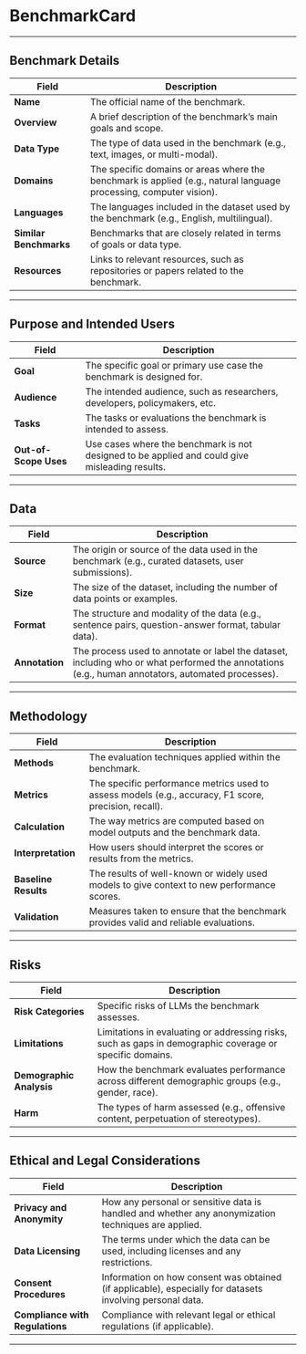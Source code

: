 # BenchmarkCard 

---

## Benchmark Details 

| **Field**              | **Description**                                                                                                                                  |
|------------------------|--------------------------------------------------------------------------------------------------------------------------------------------------|
| **Name**               | The official name of the benchmark.                                                                                                              |
| **Overview**           | A brief description of the benchmark’s main goals and scope.                                                                                     |
| **Data Type**          | The type of data used in the benchmark (e.g., text, images, or multi-modal).                                                                     |
| **Domains**            | The specific domains or areas where the benchmark is applied (e.g., natural language processing, computer vision).                               |
| **Languages**          | The languages included in the dataset used by the benchmark (e.g., English, multilingual).                                                       |
| **Similar Benchmarks** | Benchmarks that are closely related in terms of goals or data type.                                                                              |
| **Resources**          | Links to relevant resources, such as repositories or papers related to the benchmark.                                                            |

---

## Purpose and Intended Users 

| **Field**            | **Description**                                                                                                                                       |
|----------------------|-------------------------------------------------------------------------------------------------------------------------------------------------------|
| **Goal**             | The specific goal or primary use case the benchmark is designed for.                                                                                  |
| **Audience**         | The intended audience, such as researchers, developers, policymakers, etc.                                                                            |
| **Tasks**            | The tasks or evaluations the benchmark is intended to assess.                                                                                         |
| **Out-of-Scope Uses** | Use cases where the benchmark is not designed to be applied and could give misleading results.                                                       |

---

## Data 

| **Field**     | **Description**                                                                                                                                             |
|---------------|-------------------------------------------------------------------------------------------------------------------------------------------------------------|
| **Source**    | The origin or source of the data used in the benchmark (e.g., curated datasets, user submissions).                                                          |
| **Size**      | The size of the dataset, including the number of data points or examples.                                                                                   |
| **Format**    | The structure and modality of the data (e.g., sentence pairs, question-answer format, tabular data).                                                        |
| **Annotation** | The process used to annotate or label the dataset, including who or what performed the annotations (e.g., human annotators, automated processes).           |

---

## Methodology 

| **Field**            | **Description**                                                                                                                                      |
|----------------------|------------------------------------------------------------------------------------------------------------------------------------------------------|
| **Methods**          | The evaluation techniques applied within the benchmark.                                                                                              |
| **Metrics**          | The specific performance metrics used to assess models (e.g., accuracy, F1 score, precision, recall).                                                |
| **Calculation**      | The way metrics are computed based on model outputs and the benchmark data.                                                                          |
| **Interpretation**   | How users should interpret the scores or results from the metrics.                                                                                   |
| **Baseline Results** | The results of well-known or widely used models to give context to new performance scores.                                                           |
| **Validation**       | Measures taken to ensure that the benchmark provides valid and reliable evaluations.                                                                 |

---

## Risks 

| **Field**             | **Description**                                                                                                                                     |
|-----------------------|-----------------------------------------------------------------------------------------------------------------------------------------------------|
| **Risk Categories**   | Specific risks of LLMs the benchmark assesses.                                                                                                      |
| **Limitations**       | Limitations in evaluating or addressing risks, such as gaps in demographic coverage or specific domains.                                             |
| **Demographic Analysis** | How the benchmark evaluates performance across different demographic groups (e.g., gender, race).                                                |
| **Harm**              | The types of harm assessed (e.g., offensive content, perpetuation of stereotypes).                                                                  |

---

## Ethical and Legal Considerations 

| **Field**              | **Description**                                                                                                                                   |
|------------------------|---------------------------------------------------------------------------------------------------------------------------------------------------|
| **Privacy and Anonymity** | How any personal or sensitive data is handled and whether any anonymization techniques are applied.                                             |
| **Data Licensing**     | The terms under which the data can be used, including licenses and any restrictions.                                                              |
| **Consent Procedures** | Information on how consent was obtained (if applicable), especially for datasets involving personal data.                                          |
| **Compliance with Regulations** | Compliance with relevant legal or ethical regulations (if applicable).                                                                   |

---
